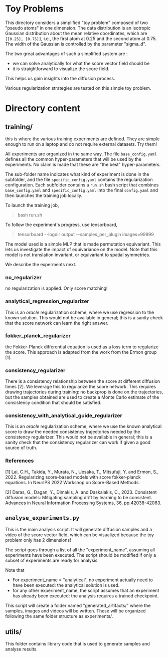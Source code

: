 # Toy Problems

This directory considers a simplified "toy problem" composed of two "pseudo atoms" in one dimension. 
The data distribution is an isotropic Gaussian distribution about the mean relative coordinates, 
which are `[[0.25], [0.75]]`, i.e., the first atom at 0.25 and the second atom  at 0.75. The width of the 
Gaussian is controlled by the parameter "sigma_d".

The two great advantages of such a simplified system are :
 * we can solve analytically for what the score vector field should be
 * it is straightforward to visualize the score field.

This helps us gain insights into the diffusion process.

Various regularization strategies are tested on this simple toy problem.

# Directory content

## training/
this is where the various training experiments are defined. They are simple enough to run 
on a laptop and do not require external datasets. Try them!

All experiments are organized in the same way. The file `base_config.yaml` defines all the common 
hyper-parameters that will be used by the experiments. No claim is made that these are "the best" 
hyper-parameters. 

The sub-folder name indicates what kind of experiment is done in the subfolder, and the 
file `specific_config.yaml` contains the regularization configuration. Each subfolder contains a 
`run.sh` bash script that combines `base_config.yaml` and `specific_config.yaml` into  the final 
`config.yaml` and then  launches the training job locally.

To launch the training job,

> bash run.sh

To follow the experiment's progress, use tensorboard,

> tensorboard --logdir output --samples_per_plugin images=99999

The model used is a simple MLP that is made permutation equivariant. This lets us investigate the impact of 
equivariance on the model. Note that this model is not translation invariant, or equivariant to spatial symmetries.

We describe the experments next.

### **no_regularizer** 
no regularization is applied. Only score matching!

### **analytical_regression_regularizer**
This is an *oracle* regularization scheme, where we use regression to the known 
solution. This would not be available in general; this is a sanity check that the score network can learn the right answer.

### **fokker_planck_regularizer**
the Fokker-Planck differential equation is used as a loss term to regularize the score. 
This approach is adapted from the work from the Ermon group [1].


### **consistency_regularizer** 
There is a consistency relationship between the score at different diffusion times [2]. 
We leverage this to regularize the score network. This requires drawing trajectories 
during training: no backprop is done on the trajectories, but the samples obtained
are used to create a Monte Carlo estimate of the consistency condition that should be satisfied.

### **consistency_with_analytical_guide_regularizer** 
This is an *oracle* regularization scheme, where we use the known analytical score to draw the 
needed consistency trajectories needed by the consistency regularizer. This would not be available in general; 
this is a sanity check that the consistency regularizer can work if given a good source of truth.

### References 
[1] Lai, C.H., Takida, Y., Murata, N., Uesaka, T., Mitsufuji, Y. and Ermon, S., 2022. Regularizing score-based models 
with score fokker-planck equations. In NeurIPS 2022 Workshop on Score-Based Methods.

[2] Daras, G., Dagan, Y., Dimakis, A. and Daskalakis, C., 2023. Consistent diffusion models: Mitigating sampling drift 
by learning to be consistent. Advances in Neural Information Processing Systems, 36, pp.42038-42063.


## `analyse_experiments.py`
This is the main analysis script. It will generate diffusion samples and
a video of the score vector field, which can be visualized because the toy problem only has 2 dimensions!

The script goes through a list of all the "experiment_name", assuming all experiments have been executed.
The script should be modified if only a subset of experiments are ready for analysis.

Note that
- For experiment_name = "analytical", no experiment actually need to have been executed: the analytical solution
  is used.
- for any other experiment_name, the script assumes that an experiment has already been executed: 
  the analysis requires a trained checkpoint.

This script will create a folder named "generated_artifacts/" where the
samples, images and videos will be written. These will be organized following the same
folder structure as experiments/.

## utils/
This folder contains library code that is used to generate samples and analyse results.
